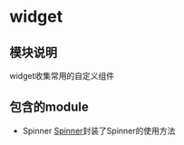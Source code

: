 # widget

## 模块说明
widget收集常用的自定义组件

## 包含的module

* Spinner
[Spinner](Spinner/Spinner.md)封装了Spinner的使用方法
